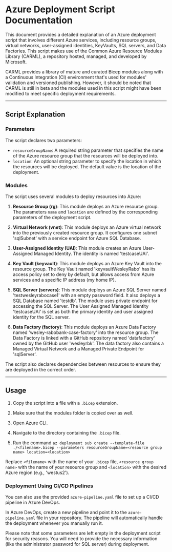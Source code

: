 # Azure Deployment Script Documentation

This document provides a detailed explanation of an Azure deployment script that involves different Azure services, including resource groups, virtual networks, user-assigned identities, KeyVaults, SQL servers, and Data Factories. This script makes use of the Common Azure Resource Modules Library (CARML), a repository hosted, managed, and developed by Microsoft. 

CARML provides a library of mature and curated Bicep modules along with a Continuous Integration (CI) environment that's used for modules' validation and versioned publishing. However, it should be noted that CARML is still in beta and the modules used in this script might have been modified to meet specific deployment requirements.

---

## Script Explanation

### Parameters

The script declares two parameters:

- `resourceGroupName`: A required string parameter that specifies the name of the Azure resource group that the resources will be deployed into.
- `location`: An optional string parameter to specify the location in which the resources will be deployed. The default value is the location of the deployment.

### Modules

The script uses several modules to deploy resources into Azure:

1. **Resource Group (rg)**: This module deploys an Azure resource group. The parameters `name` and `location` are defined by the corresponding parameters of the deployment script.

2. **Virtual Network (vnet)**: This module deploys an Azure virtual network into the previously created resource group. It configures one subnet 'sqlSubnet' with a service endpoint for Azure SQL Database.

3. **User-Assigned Identity (UAI)**: This module creates an Azure User-Assigned Managed Identity. The identity is named 'testcaseUAI'.

4. **Key Vault (keyvault)**: This module deploys an Azure Key Vault into the resource group. The Key Vault named 'keyvaultWesleyRabo' has its access policy set to deny by default, but allows access from Azure services and a specific IP address (my home IP).

5. **SQL Server (servers)**: This module deploys an Azure SQL Server named 'testwesleyrabocase1' with an empty password field. It also deploys a SQL Database named 'testdb'. The module uses private endpoint for accessing the SQL Server. The User Assigned Managed Identity 'testcaseUAI' is set as both the primary identity and user assigned identity for the SQL server.

6. **Data Factory (factory)**: This module deploys an Azure Data Factory named 'wesley-rabobank-case-factory' into the resource group. The Data Factory is linked with a GitHub repository named 'datafactory' owned by the GitHub user 'wesleyrbk'. The data factory also contains a Managed Virtual Network and a Managed Private Endpoint for 'sqlServer'.

The script also declares dependencies between resources to ensure they are deployed in the correct order.

---

## Usage

1. Copy the script into a file with a `.bicep` extension.

2. Make sure that the modules folder is copied over as well. 

3. Open Azure CLI.

4. Navigate to the directory containing the `.bicep` file.

5. Run the command `az deployment sub create --template-file ./<filename>.bicep --parameters resourceGroupName=<resource group name> location=<location>`

Replace `<filename>` with the name of your `.bicep` file, `<resource group name>` with the name of your resource group and `<location>` with the desired Azure region (e.g., 'westus2').

### Deployment Using CI/CD Pipelines

You can also use the provided `azure-pipeline.yaml` file to set up a CI/CD pipeline in Azure DevOps.

In Azure DevOps, create a new pipeline and point it to the `azure-pipeline.yaml` file in your repository. The pipeline will automatically handle the deployment whenever you manually run it.

Please note that some parameters are left empty in the deployment script for security reasons. You will need to provide the necessary information (like the administrator password for SQL server) during deployment.
